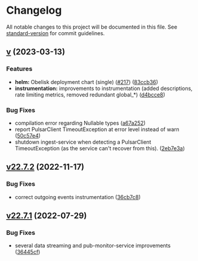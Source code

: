 # Changelog

All notable changes to this project will be documented in this file. See [standard-version](https://github.com/conventional-changelog/standard-version) for commit guidelines.

## [v](https://github.com/idlab-discover/obelisk/compare/v22.7.2...v) (2023-03-13)


### Features

* **helm:** Obelisk deployment chart (single) ([#217](https://github.com/idlab-discover/obelisk/issues/217)) ([83ccb36](https://github.com/idlab-discover/obelisk/commit/83ccb366c1abf81ff51f501cd62107ea57d3aa82))
* **instrumentation:** improvements to instrumentation (added descriptions, rate limiting metrics, removed redundant global_*) ([d4bcce8](https://github.com/idlab-discover/obelisk/commit/d4bcce848146ce2d55c8493c06a4afc4d0267219))


### Bug Fixes

* compilation error regarding Nullable types ([a67a252](https://github.com/idlab-discover/obelisk/commit/a67a252a95c15e1fc0a13afc24e5bdefa6d24287))
* report PulsarClient TimeoutException at error level instead of warn ([50c57e4](https://github.com/idlab-discover/obelisk/commit/50c57e4c246e6d4a71ea3faa43dfddae61515fba))
* shutdown ingest-service when detecting a PulsarClient TimeoutException (as the service can't recover from this). ([2eb7e3a](https://github.com/idlab-discover/obelisk/commit/2eb7e3a0fa0441e6382b6d37bc10c69766810193))

## [v22.7.2](https://github.com/idlab-discover/obelisk/compare/v22.7.1...v22.7.2) (2022-11-17)

### Bug Fixes

* correct outgoing events instrumentation ([36cb7c8](https://github.com/idlab-discover/obelisk/commit/36cb7c8251e0de04c6a91c784d9e218866e7b11a))

## [v22.7.1](https://github.com/idlab-discover/obelisk/compare/v22.7.0...v22.7.1) (2022-07-29)

### Bug Fixes

* several data streaming and pub-monitor-service improvements ([36445cf](https://github.com/idlab-discover/obelisk/commit/36445cf143a55d364fb0f9a42f88232d90f4c162))
